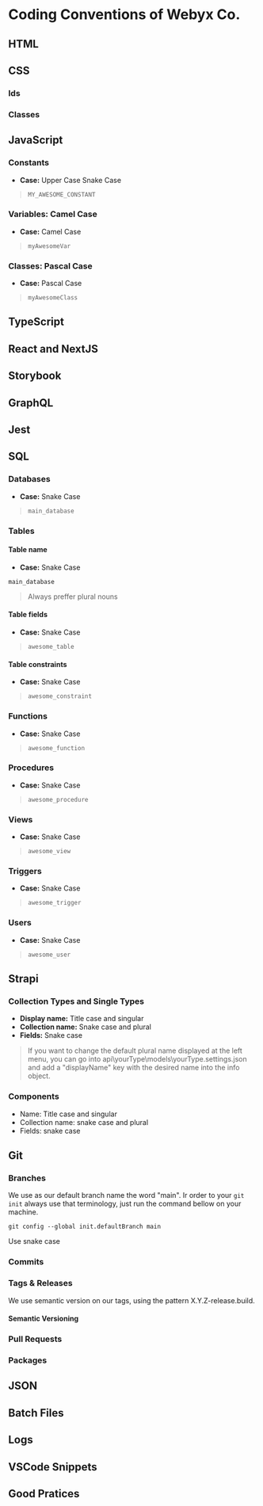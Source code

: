 # Coding Conventions of Webyx Co.

## HTML

## CSS
### Ids
### Classes

## JavaScript

### Constants
- **Case:** Upper Case Snake Case

> `MY_AWESOME_CONSTANT`
    
### Variables: Camel Case
- **Case:** Camel Case

> `myAwesomeVar`
    
### Classes: Pascal Case
- **Case:** Pascal Case

> `myAwesomeClass`
    
    
## TypeScript

## React and NextJS

## Storybook

## GraphQL

## Jest

## SQL
### Databases

- **Case:** Snake Case

> `main_database`

### Tables

#### Table name

- **Case:** Snake Case

```main_database```

> Always preffer plural nouns

#### Table fields

- **Case:** Snake Case

> `awesome_table`

#### Table constraints

- **Case:** Snake Case

> `awesome_constraint`

### Functions

- **Case:** Snake Case

> `awesome_function`

### Procedures

- **Case:** Snake Case

> `awesome_procedure`

### Views

- **Case:** Snake Case

> `awesome_view`

### Triggers

- **Case:** Snake Case

> `awesome_trigger`

### Users

- **Case:** Snake Case

> `awesome_user`

## Strapi
### Collection Types and Single Types
- **Display name:** Title case and singular
- **Collection name:** Snake case and plural
- **Fields:** Snake case

> If you want to change the default plural name displayed at the left menu, you can go into api\yourType\models\yourType.settings.json and add a "displayName" key with the desired name into the info object.

### Components
- Name: Title case and singular
- Collection name: snake case and plural
- Fields: snake case

## Git
### Branches
We use as our default branch name the word "main". Ir order to your `git init` always use that terminology, just run the command bellow on your machine.

```git config --global init.defaultBranch main```

Use snake case

### Commits
### Tags & Releases
We use semantic version on our tags, using the pattern X.Y.Z-release.build.

#### Semantic Versioning
### Pull Requests
### Packages

## JSON

## Batch Files

## Logs

## VSCode Snippets

## Good Pratices
<!--stackedit_data:
eyJoaXN0b3J5IjpbMTAwNzUzODAyNywtODcwMzY3MDE5XX0=
-->
